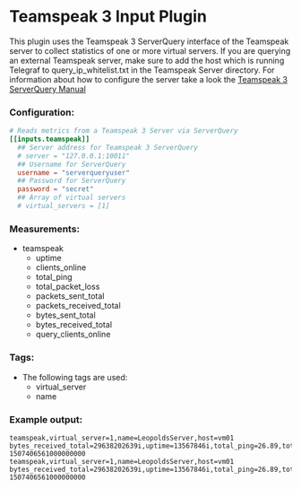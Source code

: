 # Teamspeak 3 Input Plugin

This plugin uses the Teamspeak 3 ServerQuery interface of the Teamspeak server to collect statistics of one or more
virtual servers. If you are querying an external Teamspeak server, make sure to add the host which is running Telegraf
to query_ip_whitelist.txt in the Teamspeak Server directory. For information about how to configure the server take a look 
the [Teamspeak 3 ServerQuery Manual](http://media.teamspeak.com/ts3_literature/TeamSpeak%203%20Server%20Query%20Manual.pdf)

### Configuration:

```toml
# Reads metrics from a Teamspeak 3 Server via ServerQuery
[[inputs.teamspeak]]
  ## Server address for Teamspeak 3 ServerQuery
  # server = "127.0.0.1:10011"
  ## Username for ServerQuery
  username = "serverqueryuser"
  ## Password for ServerQuery
  password = "secret"
  ## Array of virtual servers
  # virtual_servers = [1]
```

### Measurements:

- teamspeak
    - uptime
    - clients_online
    - total_ping
    - total_packet_loss
    - packets_sent_total
    - packets_received_total
    - bytes_sent_total
    - bytes_received_total
    - query_clients_online

### Tags:

- The following tags are used:
    - virtual_server
    - name

### Example output:

```
teamspeak,virtual_server=1,name=LeopoldsServer,host=vm01 bytes_received_total=29638202639i,uptime=13567846i,total_ping=26.89,total_packet_loss=0,packets_sent_total=415821252i,packets_received_total=237069900i,bytes_sent_total=55309568252i,clients_online=11i 1507406561000000000
teamspeak,virtual_server=1,name=LeopoldsServer,host=vm01 bytes_received_total=29638202639i,uptime=13567846i,total_ping=26.89,total_packet_loss=0,packets_sent_total=415821252i,packets_received_total=237069900i,bytes_sent_total=55309568252i,clients_online=11i,query_clients_online=1i 1507406561000000000
```